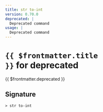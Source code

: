 ```yaml
---
title: str to-int
version: 0.70.0
deprecated: |
  Deprecated command
usage: |
  Deprecated command
---
```


# <code>{{ $frontmatter.title }}</code> for deprecated

<div class='command-title'>{{ $frontmatter.deprecated }}</div>

## Signature

```> str to-int ```
